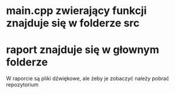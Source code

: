 <h1>main.cpp zwierający funkcji znajduje się w folderze src</h1>
<h1>raport znajduje się w głownym folderze</h1>
W raporcie są pliki dźwiękowe, ale żeby je zobaczyć należy pobrać repozytorium
